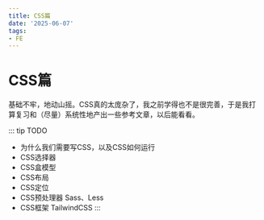 ```yaml
---
title: CSS篇
date: '2025-06-07'
tags:
- FE
---
```


# CSS篇
基础不牢，地动山摇。CSS真的太庞杂了，我之前学得也不是很完善，于是我打算复习和（尽量）系统性地产出一些参考文章，以后能看看。

::: tip TODO
- 为什么我们需要写CSS，以及CSS如何运行
- CSS选择器
- CSS盒模型
- CSS布局
- CSS定位
- CSS预处理器 Sass、Less
- CSS框架 TailwindCSS
:::